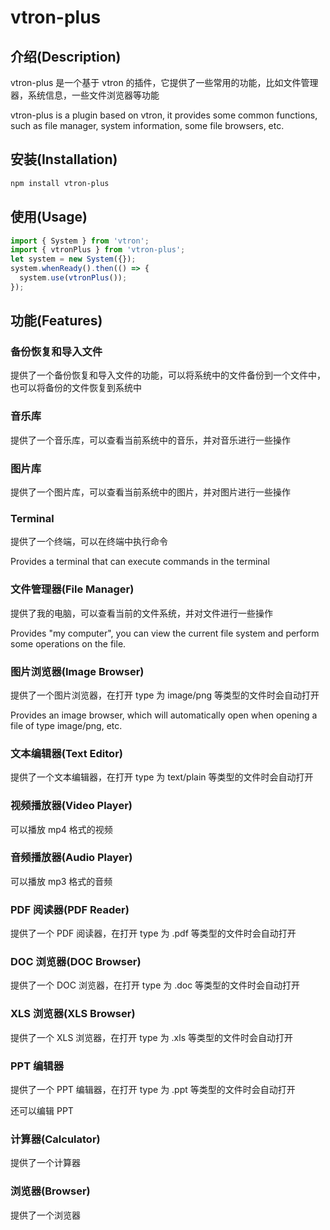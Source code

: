 # vtron-plus

## 介绍(Description)

vtron-plus 是一个基于 vtron 的插件，它提供了一些常用的功能，比如文件管理器，系统信息，一些文件浏览器等功能

vtron-plus is a plugin based on vtron, it provides some common functions, such as file manager, system information, some file browsers, etc.

## 安装(Installation)

```bash
npm install vtron-plus
```

## 使用(Usage)

```typescript
import { System } from 'vtron';
import { vtronPlus } from 'vtron-plus';
let system = new System({});
system.whenReady().then(() => {
  system.use(vtronPlus());
});
```

## 功能(Features)

### 备份恢复和导入文件

提供了一个备份恢复和导入文件的功能，可以将系统中的文件备份到一个文件中，也可以将备份的文件恢复到系统中

### 音乐库

提供了一个音乐库，可以查看当前系统中的音乐，并对音乐进行一些操作

### 图片库

提供了一个图片库，可以查看当前系统中的图片，并对图片进行一些操作

### Terminal

提供了一个终端，可以在终端中执行命令

Provides a terminal that can execute commands in the terminal

### 文件管理器(File Manager)

提供了我的电脑，可以查看当前的文件系统，并对文件进行一些操作

Provides "my computer", you can view the current file system and perform some operations on the file.

### 图片浏览器(Image Browser)

提供了一个图片浏览器，在打开 type 为 image/png 等类型的文件时会自动打开

Provides an image browser, which will automatically open when opening a file of type image/png, etc.

### 文本编辑器(Text Editor)

提供了一个文本编辑器，在打开 type 为 text/plain 等类型的文件时会自动打开

### 视频播放器(Video Player)

可以播放 mp4 格式的视频

### 音频播放器(Audio Player)

可以播放 mp3 格式的音频

### PDF 阅读器(PDF Reader)

提供了一个 PDF 阅读器，在打开 type 为 .pdf 等类型的文件时会自动打开

### DOC 浏览器(DOC Browser)

提供了一个 DOC 浏览器，在打开 type 为 .doc 等类型的文件时会自动打开

### XLS 浏览器(XLS Browser)

提供了一个 XLS 浏览器，在打开 type 为 .xls 等类型的文件时会自动打开

### PPT 编辑器

提供了一个 PPT 编辑器，在打开 type 为 .ppt 等类型的文件时会自动打开

还可以编辑 PPT

<!--
### 系统信息(System Information)
### 系统设置(System Settings)
### 系统日志(System Log)
### 系统监控(System Monitor)
### 系统更新(System Update)
### 系统备份(System Backup)
### 系统还原(System Restore) -->

### 计算器(Calculator)

提供了一个计算器

### 浏览器(Browser)

提供了一个浏览器
